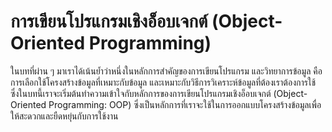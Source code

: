 # การเขียนโปรแกรมเชิงอ็อบเจกต์ (Object-Oriented Programming)

ในบทที่ผ่าน ๆ มาเราได้เน้นย้ำว่าหนึ่งในหลักการสำคัญของการเขียนโปรแกรม และวิทยาการข้อมูล คือ การเลือกใช้โครงสร้างข้อมูลที่เหมาะกับข้อมูล และเหมาะกับวิธีการวิเคราะห์ข้อมูลที่ต้องเราต้องการใช้ ซึ่งในบทนี้เราจะเริ่มต้นทำความเข้าใจกับหลักการของการเขียนโปรแกรมเชิงอ็อบเจกต์ (Object-Oriented Programming: OOP) ซึ่งเป็นหลักการที่เราจะใช้ในการออกแบบโครงสร้างข้อมูลเพื่อให้สะดวกและยืดหยุ่นกับการใช้งาน

```{tableofcontents}
```
